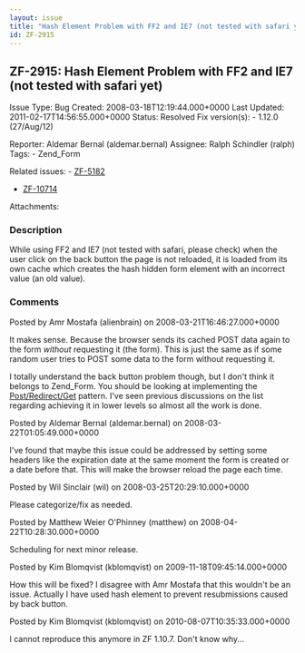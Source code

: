 ```yaml
---
layout: issue
title: "Hash Element Problem with FF2 and IE7 (not tested with safari yet)"
id: ZF-2915
---
```


ZF-2915: Hash Element Problem with FF2 and IE7 (not tested with safari yet)
---------------------------------------------------------------------------

 Issue Type: Bug Created: 2008-03-18T12:19:44.000+0000 Last Updated: 2011-02-17T14:56:55.000+0000 Status: Resolved Fix version(s): - 1.12.0 (27/Aug/12)
 
 Reporter:  Aldemar Bernal (aldemar.bernal)  Assignee:  Ralph Schindler (ralph)  Tags: - Zend\_Form
 
 Related issues: - [ZF-5182](/issues/browse/ZF-5182)
- [ZF-10714](/issues/browse/ZF-10714)
 
 Attachments: 
### Description

While using FF2 and IE7 (not tested with safari, please check) when the user click on the back button the page is not reloaded, it is loaded from its own cache which creates the hash hidden form element with an incorrect value (an old value).

 

 

### Comments

Posted by Amr Mostafa (alienbrain) on 2008-03-21T16:46:27.000+0000

It makes sense. Because the browser sends its cached POST data again to the form _without_ requesting it (the form). This is just the same as if some random user tries to POST some data to the form without requesting it.

I totally understand the back button problem though, but I don't think it belongs to Zend\_Form. You should be looking at implementing the [Post/Redirect/Get](http://en.wikipedia.org/wiki/Post/Redirect/Get) pattern. I've seen previous discussions on the list regarding achieving it in lower levels so almost all the work is done.

 

 

Posted by Aldemar Bernal (aldemar.bernal) on 2008-03-22T01:05:49.000+0000

I've found that maybe this issue could be addressed by setting some headers like the expiration date at the same moment the form is created or a date before that. This will make the browser reload the page each time.

 

 

Posted by Wil Sinclair (wil) on 2008-03-25T20:29:10.000+0000

Please categorize/fix as needed.

 

 

Posted by Matthew Weier O'Phinney (matthew) on 2008-04-22T10:28:30.000+0000

Scheduling for next minor release.

 

 

Posted by Kim Blomqvist (kblomqvist) on 2009-11-18T09:45:14.000+0000

How this will be fixed? I disagree with Amr Mostafa that this wouldn't be an issue. Actually I have used hash element to prevent resubmissions caused by back button.

 

 

Posted by Kim Blomqvist (kblomqvist) on 2010-08-07T10:35:33.000+0000

I cannot reproduce this anymore in ZF 1.10.7. Don't know why...

 

 